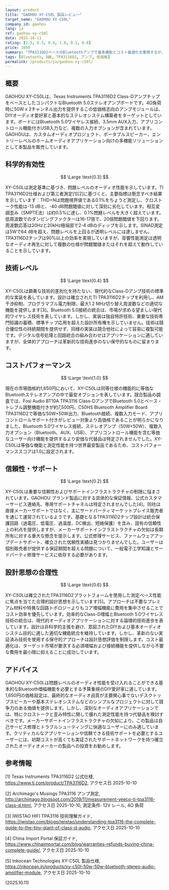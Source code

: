 ```yaml
---
layout: product
title: "GAOHOU XY-C50L 製品レビュー"
target_name: "GAOHOU XY-C50L"
company_id: gaohou
lang: ja
ref: gaohou-xy-c50l
date: 2025-10-11
rating: [2.5, 0.3, 0.4, 1.0, 0.2, 0.6]
price: 1650
summary: "TPA3116D2ベースのBluetoothアンプで基本機能とコスト最適化を重視するが、音響性能測定値に問題がある"
tags: [Bluetooth, D級, TPA3116D2, アンプ, 低価格]
permalink: /products/ja/gaohou-xy-c50l/
---
```

## 概要

GAOHOU XY-C50Lは、Texas Instruments TPA3116D2 Class-DアンプチップをベースとしたコンパクトなBluetooth 5.0ステレオアンプボードです。4Ω負荷時に50W x 2チャンネル出力を提供するこの低価格志向のアンプモジュールは、DIYオーディオ愛好家と基本的なステレオシステム構築者をターゲットとしています。ボードにはBluetooth 5.0ワイヤレス接続、3.5mm AUX入力、アプリコントロール機能付きUSB入力など、複数の入力オプションが含まれています。GAOHOUは、カスタムオーディオプロジェクト、ポータブルスピーカー、エントリーレベルのホームオーディオアプリケーション向けの多機能ソリューションとして本製品を販売しています。

## 科学的有効性

$$ \Large \text{0.3} $$

XY-C50Lは測定基準に基づき、問題レベルのオーディオ性能を示しています。TI TPA3116D2仕様および第三者測定[1][2]に基づくと、主要指標は懸念すべき結果を示しています：THD+Nは問題境界値である0.1%をちょうど測定し、クロストーク性能は-13 dBと、-40 dB問題閾値に対して深刻に劣化しています。相互変調歪み（SMPTE法）は約0.5%に達し、0.1%問題レベルを大きく超えています。低周波数でのダンピングファクターは16-17倍で、20倍問題閾値を下回ります。周波数応答は20Hzと20kHz極端部で2-4 dBのディップを示します。SINAD測定は5Wで64 dBを超え、問題レベルを上回るが透明レベルには達しません。TPA3116D2チップは90%以上の効率を実現していますが、音響性能測定は透明なオーディオ再生に対して複数の仕様が問題閾値またはそれを超えて動作していることを示しています。

## 技術レベル

$$ \Large \text{0.4} $$

XY-C50Lは顕著な技術的差別化を持たない、現代的なClass-Dアンプ技術の標準的な実装を表しています。設計は確立されたTI TPA3116D2チップを利用し、AM干渉抑制、プログラマブル電力制限、最大1.2 MHz切り替え周波数などの適切な機能を提供します[3]。Bluetooth 5.0接続の統合は、市場が求める望ましい現代的ワイヤレス技術を表しています。しかし、実装は独自特許技術、重要な技術専門知識の蓄積、標準チップ応用を超えた設計所有権を示していません。技術は競合優位性の持続期間を提供せず、同様の実装は競合他社によって容易に複製可能です。デジタル信号処理と回路統合の組み合わせはアプリケーションに適していますが、全体的アプローチは革新的な技術進歩のない保守的なものに留まります。

## コストパフォーマンス

$$ \Large \text{1.0} $$

現在の市場価格約1,650円において、XY-C50Lは同等仕様の機能的に等価なBluetoothステレオアンプの中で最安オプションを表しています。競合製品の調査では、Fosi Audio BT10A TPA3116 Class-DアンプでBluetooth 5.0とベース・トレブル調整機能付きが約7,500円、C50HS Bluetooth Amplifier Board TPA3116D2で等価な50W+50W出力、Bluetooth接続、複数入力モード、アプリコントロールサポート付きがレビュー対象より高価格であることが明らかになりました。Bluetooth 5.0ワイヤレス接続、ステレオアンプ（50W+50W）、複数入力オプション（Bluetooth、AUX、USB）、アプリコントロール機能を含む等価なユーザー向け機能を提供するより安価な代替品は特定されませんでした。XY-C50Lは等価な機能と測定性能を持つ世界最安製品であるため、コストパフォーマンススコアは1.0に設定されます。

## 信頼性・サポート

$$ \Large \text{0.2} $$

XY-C50Lは重要な信頼性およびサポートインフラストラクチャの制限に悩まされています。GAOHOU ブランド製品に対する具体的な保証情報、公式カスタマーサービス連絡先、専用サポートチャネルは特定されませんでした[4]。同社は直接メーカーサポートではなく、主にサードパーティマーケットプレイス販売者を通じて運営されているようです。基礎となるTPA3116D2チップ設計は統合保護回路（過電圧、低電圧、過温度、DC検出、短絡保護）を含み、固有の信頼性上の利点を提供しますが、メーカーサポートインフラストラクチャの欠如は長期所有に対する重大な懸念を提示します。公式修理サービス、ファームウェアアップデートサポート、確立された信頼性実績は見つかりませんでした。ユーザーは個別販売者が提供する保証期間を超える問題について、一般電子工学知識とサードパーティ修理サービスに依存する必要があります。

## 設計思想の合理性

$$ \Large \text{0.6} $$

XY-C50Lは確立されたTPA3116D2プラットフォームを使用した測定ベース性能に焦点を当てた合理的設計思想を示しています[5]。アプローチは不要なプレミアム材料や特異な回路トポロジーよりもコア増幅機能に費用を集中させることでコスト効率を優先しています。効率的なClass-D増幅とBluetooth 5.0ワイヤレス技術の統合は、現代的オーディオアプリケーションに対する論理的技術進歩を表しています。設計は非科学的主張を避け、意図されたDIYおよび基本オーディオシステム目的に適した適切な機能統合を維持しています。しかし、革新のない実証済み技術を使用する保守的アプローチは設計思想評価を制限します。コスト最適化は、ターゲット市場が要求する必須増幅および接続機能を提供しながら不要な費用を最小限に抑えることに成功しています。

## アドバイス

GAOHOU XY-C50Lは問題レベルのオーディオ性能を受け入れることができる基本的なBluetooth増幅機能を必要とする予算重視のDIY愛好家に適しています。1,650円の価格設定は、最終的なオーディオ品質が主要関心事でないデスクトップスピーカーや基本ステレオシステムなどのシンプルなプロジェクトに対して競争力のある価値を提供します。しかし、深刻なオーディオアプリケーションでは、特にクロストークと歪み特性に関して優れた測定性能を持つ代替品を検討すべきです。メーカーサポートインフラストラクチャの欠如により、この製品は自己サービス修理とトラブルシューティングに快適なユーザーにのみ適しています。クリティカルなアプリケーションや信頼できる技術サポートを必要とするユーザーには、初期コストが高くても実証されたサポートネットワークを持つ確立されたオーディオメーカーの製品への投資をお勧めします。

## 参考情報

[1] Texas Instruments TPA3116D2 公式仕様, https://www.ti.com/product/TPA3116D2, アクセス日 2025-10-10

[2] Archimago's Musings TPA3116 アンプ測定, http://archimago.blogspot.com/2019/11/measurement-yeeco-ti-tpa3116-class-d.html, アクセス日 2025-10-10, 測定条件: 12V レール, 4Ω 負荷

[3] IWISTAO HIFI TPA3116 技術理解ガイド, https://iwistao.com/blogs/iwistao/understanding-tpa3116-the-complete-guide-to-the-tiny-giant-of-class-d-audio, アクセス日 2025-10-10

[4] China Import Portal 保証ガイド, https://www.chinaimportal.com/blog/warranties-refunds-buying-china-complete-guide/, アクセス日 2025-10-10

[5] Inkocean Technologies XY-C50L 製品仕様, https://inkocean.in/products/xy-c50l-50w-50w-bluetooth-stereo-audio-amplifier-module, アクセス日 2025-10-10

(2025.10.11)